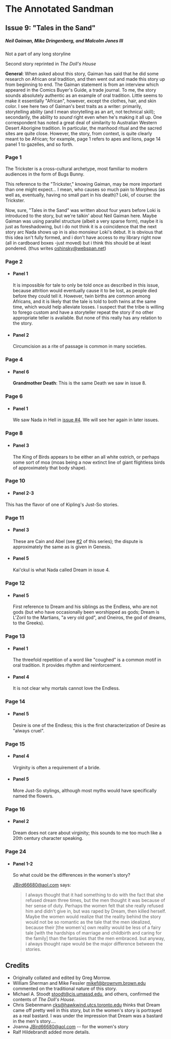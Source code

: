 # The Annotated Sandman

## Issue 9: "Tales in the Sand"

##### Neil Gaiman, Mike Dringenberg, and Malcolm Jones III

Not a part of any long storyline

Second story reprinted in _The Doll's House_

**General**: When asked about this story, Gaiman has said that he did some research on African oral tradition, and then went out and made this story up from beginning to end. The Gaiman statement is from an interview which appeared in the Comics Buyer's Guide, a trade journal. To me, the story sounds absolutely authentic as an example of oral tradition. Little seems to make it essentially "African", however, except the clothes, hair, and skin color. I see here two of Gaiman's best traits as a writer: primarily, storytelling ability (and I mean storytelling as an art, not technical skill); secondarily, the ability to _sound_ right even when he's making it all up. One correspondent has noted a great deal of similarity to Australian Western Desert Aborigine tradition. In particular, the manhood ritual and the sacred sites are quite close. However, the story, from context, is quite clearly meant to be African; for example, page 1 refers to apes and lions, page 14 panel 1 to gazelles, and so forth.

### Page 1

The Trickster is a cross-cultural archetype, most familiar to modern audiences in the form of Bugs Bunny.

This reference to the "Trickster," knowing Gaiman, may be more important than one might expect... I mean, who causes so much pain to Morpheus (as well as, eventually, having no small part in his death)? Loki, of course: the Trickster.

Now, sure, "Tales in the Sand" was written about four years before Loki is introduced to the story, but we're talkin' about Neil Gaiman here. Maybe Gaiman was using parallel structure (albeit a very sparse form), maybe it is just as foreshadowing, but i do not think it is a coincidence that the next story arc Nada shows up in is also monsieur Loki's debut. It is obvious that this idea isn't fully formed, and i don't have access to my library right now (all in cardboard boxes -just moved) but i think this should be at least pondered. (thus writes oshinsky@webspan.net)

### Page 2

- #### Panel 1

  It is impossible for tale to only be told once as described in this issue, because attrition would eventually cause it to be lost, as people died before they could tell it. However, twin births are common among Africans, and it is likely that the tale is told to both twins at the same time, which would help alleviate losses. I suspect that the tribe is willing to forego custom and have a storyteller repeat the story if no other appropriate teller is available. But none of this really has any relation to the story.

- #### Panel 2

  Circumcision as a rite of passage is common in many societies.

### Page 4

- #### Panel 6

  **Grandmother Death**: This is the same Death we saw in issue 8.

### Page 6

- #### Panel 1

  We saw Nada in Hell in [issue #4](sandman.04.md). We will see her again in later issues.

### Page 8

- #### Panel 3

  The King of Birds appears to be either an all white ostrich, or perhaps some sort of moa (moas being a now extinct line of giant flightless birds of approximately that body shape).

### Page 10

- #### Panel 2-3

This has the flavor of one of Kipling's Just-So stories.

### Page 11

- #### Panel 3

  These are Cain and Abel (see [#2](sandman.02.md) of this series); the dispute is approximately the same as is given in Genesis.

- #### Panel 5

  Kai'ckul is what Nada called Dream in issue 4.

### Page 12

- #### Panel 5

  First reference to Dream and his siblings as the Endless, who are not gods (but who have occasionally been worshipped as gods; Dream is L'Zoril to the Martians, "a very old god", and Oneiros, the god of dreams, to the Greeks).

### Page 13

- #### Panel 1

  The threefold repetition of a word like "coughed" is a common motif in oral tradition. It provides rhythm and reinforcement.

- #### Panel 4

  It is not clear why mortals cannot love the Endless.

### Page 14

- #### Panel 5

  Desire is one of the Endless; this is the first characterization of Desire as "always cruel".

### Page 15

- #### Panel 4

  Virginity is often a requirement of a bride.

- #### Panel 5

  More Just-So stylings, although most myths would have specifically named the flowers.

### Page 16

- #### Panel 2

  Dream does not care about virginity; this sounds to me too much like a 20th century character speaking.

### Page 24

- #### Panel 1-2

  So what could be the differences in the women's story?

  <JBird66680@aol.com> says:

  > I always thought that it had something to do with the fact that she refused dream three times, but the men thought it was because of her sense of duty.
  > Perhaps the women felt that she really refused him and didn't give in, but was raped by Dream, then killed herself. Maybe the women would realize that the reality behind the story would not be so romantic as the tale that the men idealized, because their [the women's] own reality would be less of a fairy tale [with the hardships of marriage and childbirth and caring for the family] than the fantasies that the men embraced. but anyway, i always thought rape would be the major difference between the stories.

## Credits

- Originally collated and edited by Greg Morrow.
- William Sherman and Mike Fessler <mikef@brownvm.brown.edu> commented on the traditional nature of this story.
- Michael A. Stoodt <stoodt@cis.umassd.edu>, and others, confirmed the contents of _The Doll's House_.
- Chris Siebenmann <cks@hawkwind.utcs.toronto.edu> thinks that Dream came off pretty well in this story, but in the women's story is portrayed as a real bastard. I was under the impression that Dream was a bastard in the men's story....
- Joanna <JBird66680@aol.com> -- for the women's story
- Ralf Hildebrandt added more details.
